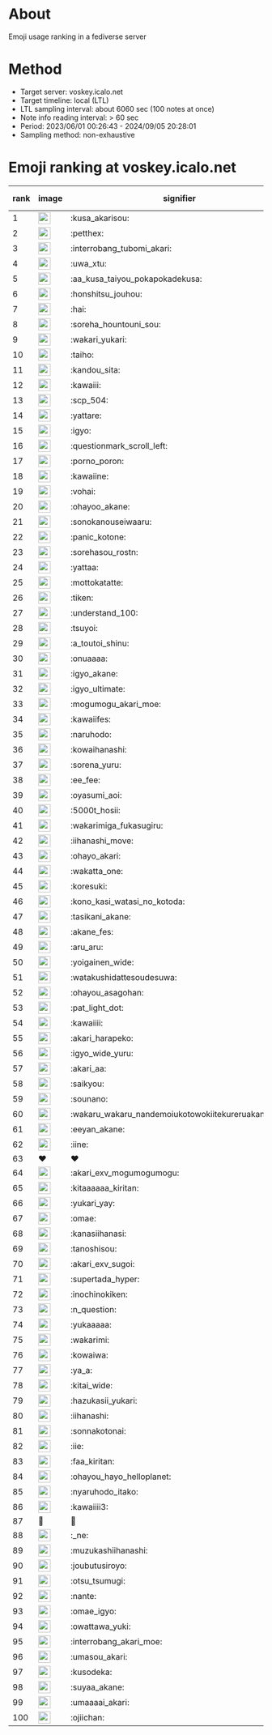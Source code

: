 # About
Emoji usage ranking in a fediverse server

# Method
- Target server: voskey.icalo.net
- Target timeline: local (LTL)
- LTL sampling interval: about 6060 sec (100 notes at once)
- Note info reading interval: > 60 sec
- Period: 2023/06/01 00:26:43 - 2024/09/05 20:28:01 
- Sampling method: non-exhaustive

# Emoji ranking at voskey.icalo.net

|rank|image|signifier|type|frequency score|
|----|----|----|----|----|
|1|<img height="24" src="https://voskey.icalo.net/emoji/kusa_akarisou.webp">|:kusa_akarisou:|custom|31231|
|2|<img height="24" src="https://voskey.icalo.net/emoji/petthex.webp">|:petthex:|custom|23202|
|3|<img height="24" src="https://voskey.icalo.net/emoji/interrobang_tubomi_akari.webp">|:interrobang_tubomi_akari:|custom|12508|
|4|<img height="24" src="https://voskey.icalo.net/emoji/uwa_xtu.webp">|:uwa_xtu:|custom|12117|
|5|<img height="24" src="https://voskey.icalo.net/emoji/aa_kusa_taiyou_pokapokadekusa.webp">|:aa_kusa_taiyou_pokapokadekusa:|custom|9520|
|6|<img height="24" src="https://voskey.icalo.net/emoji/honshitsu_jouhou.webp">|:honshitsu_jouhou:|custom|9335|
|7|<img height="24" src="https://voskey.icalo.net/emoji/hai.webp">|:hai:|custom|8082|
|8|<img height="24" src="https://voskey.icalo.net/emoji/soreha_hountouni_sou.webp">|:soreha_hountouni_sou:|custom|7170|
|9|<img height="24" src="https://voskey.icalo.net/emoji/wakari_yukari.webp">|:wakari_yukari:|custom|6881|
|10|<img height="24" src="https://voskey.icalo.net/emoji/taiho.webp">|:taiho:|custom|6737|
|11|<img height="24" src="https://voskey.icalo.net/emoji/kandou_sita.webp">|:kandou_sita:|custom|6230|
|12|<img height="24" src="https://voskey.icalo.net/emoji/kawaiii.webp">|:kawaiii:|custom|6185|
|13|<img height="24" src="https://voskey.icalo.net/emoji/scp_504.webp">|:scp_504:|custom|5821|
|14|<img height="24" src="https://voskey.icalo.net/emoji/yattare.webp">|:yattare:|custom|4578|
|15|<img height="24" src="https://voskey.icalo.net/emoji/igyo.webp">|:igyo:|custom|4539|
|16|<img height="24" src="https://voskey.icalo.net/emoji/questionmark_scroll_left.webp">|:questionmark_scroll_left:|custom|4538|
|17|<img height="24" src="https://voskey.icalo.net/emoji/porno_poron.webp">|:porno_poron:|custom|4424|
|18|<img height="24" src="https://voskey.icalo.net/emoji/kawaiine.webp">|:kawaiine:|custom|4266|
|19|<img height="24" src="https://voskey.icalo.net/emoji/vohai.webp">|:vohai:|custom|4219|
|20|<img height="24" src="https://voskey.icalo.net/emoji/ohayoo_akane.webp">|:ohayoo_akane:|custom|4217|
|21|<img height="24" src="https://voskey.icalo.net/emoji/sonokanouseiwaaru.webp">|:sonokanouseiwaaru:|custom|4190|
|22|<img height="24" src="https://voskey.icalo.net/emoji/panic_kotone.webp">|:panic_kotone:|custom|4112|
|23|<img height="24" src="https://voskey.icalo.net/emoji/sorehasou_rostn.webp">|:sorehasou_rostn:|custom|4074|
|24|<img height="24" src="https://voskey.icalo.net/emoji/yattaa.webp">|:yattaa:|custom|3756|
|25|<img height="24" src="https://voskey.icalo.net/emoji/mottokatatte.webp">|:mottokatatte:|custom|3708|
|26|<img height="24" src="https://voskey.icalo.net/emoji/tiken.webp">|:tiken:|custom|3641|
|27|<img height="24" src="https://voskey.icalo.net/emoji/understand_100.webp">|:understand_100:|custom|3599|
|28|<img height="24" src="https://voskey.icalo.net/emoji/tsuyoi.webp">|:tsuyoi:|custom|3394|
|29|<img height="24" src="https://voskey.icalo.net/emoji/a_toutoi_shinu.webp">|:a_toutoi_shinu:|custom|3372|
|30|<img height="24" src="https://voskey.icalo.net/emoji/onuaaaa.webp">|:onuaaaa:|custom|3102|
|31|<img height="24" src="https://voskey.icalo.net/emoji/igyo_akane.webp">|:igyo_akane:|custom|3000|
|32|<img height="24" src="https://voskey.icalo.net/emoji/igyo_ultimate.webp">|:igyo_ultimate:|custom|2939|
|33|<img height="24" src="https://voskey.icalo.net/emoji/mogumogu_akari_moe.webp">|:mogumogu_akari_moe:|custom|2861|
|34|<img height="24" src="https://voskey.icalo.net/emoji/kawaiifes.webp">|:kawaiifes:|custom|2858|
|35|<img height="24" src="https://voskey.icalo.net/emoji/naruhodo.webp">|:naruhodo:|custom|2836|
|36|<img height="24" src="https://voskey.icalo.net/emoji/kowaihanashi.webp">|:kowaihanashi:|custom|2726|
|37|<img height="24" src="https://voskey.icalo.net/emoji/sorena_yuru.webp">|:sorena_yuru:|custom|2638|
|38|<img height="24" src="https://voskey.icalo.net/emoji/ee_fee.webp">|:ee_fee:|custom|2634|
|39|<img height="24" src="https://voskey.icalo.net/emoji/oyasumi_aoi.webp">|:oyasumi_aoi:|custom|2619|
|40|<img height="24" src="https://voskey.icalo.net/emoji/5000t_hosii.webp">|:5000t_hosii:|custom|2521|
|41|<img height="24" src="https://voskey.icalo.net/emoji/wakarimiga_fukasugiru.webp">|:wakarimiga_fukasugiru:|custom|2442|
|42|<img height="24" src="https://voskey.icalo.net/emoji/iihanashi_move.webp">|:iihanashi_move:|custom|2418|
|43|<img height="24" src="https://voskey.icalo.net/emoji/ohayo_akari.webp">|:ohayo_akari:|custom|2352|
|44|<img height="24" src="https://voskey.icalo.net/emoji/wakatta_one.webp">|:wakatta_one:|custom|2266|
|45|<img height="24" src="https://voskey.icalo.net/emoji/koresuki.webp">|:koresuki:|custom|2254|
|46|<img height="24" src="https://voskey.icalo.net/emoji/kono_kasi_watasi_no_kotoda.webp">|:kono_kasi_watasi_no_kotoda:|custom|2235|
|47|<img height="24" src="https://voskey.icalo.net/emoji/tasikani_akane.webp">|:tasikani_akane:|custom|2221|
|48|<img height="24" src="https://voskey.icalo.net/emoji/akane_fes.webp">|:akane_fes:|custom|2218|
|49|<img height="24" src="https://voskey.icalo.net/emoji/aru_aru.webp">|:aru_aru:|custom|2187|
|50|<img height="24" src="https://voskey.icalo.net/emoji/yoigainen_wide.webp">|:yoigainen_wide:|custom|2177|
|51|<img height="24" src="https://voskey.icalo.net/emoji/watakushidattesoudesuwa.webp">|:watakushidattesoudesuwa:|custom|2122|
|52|<img height="24" src="https://voskey.icalo.net/emoji/ohayou_asagohan.webp">|:ohayou_asagohan:|custom|2112|
|53|<img height="24" src="https://voskey.icalo.net/emoji/pat_light_dot.webp">|:pat_light_dot:|custom|2111|
|54|<img height="24" src="https://voskey.icalo.net/emoji/kawaiiii.webp">|:kawaiiii:|custom|2082|
|55|<img height="24" src="https://voskey.icalo.net/emoji/akari_harapeko.webp">|:akari_harapeko:|custom|2049|
|56|<img height="24" src="https://voskey.icalo.net/emoji/igyo_wide_yuru.webp">|:igyo_wide_yuru:|custom|2007|
|57|<img height="24" src="https://voskey.icalo.net/emoji/akari_aa.webp">|:akari_aa:|custom|1999|
|58|<img height="24" src="https://voskey.icalo.net/emoji/saikyou.webp">|:saikyou:|custom|1996|
|59|<img height="24" src="https://voskey.icalo.net/emoji/sounano.webp">|:sounano:|custom|1958|
|60|<img height="24" src="https://voskey.icalo.net/emoji/wakaru_wakaru_nandemoiukotowokiitekureruakanetyan.webp">|:wakaru_wakaru_nandemoiukotowokiitekureruakanetyan:|custom|1943|
|61|<img height="24" src="https://voskey.icalo.net/emoji/eeyan_akane.webp">|:eeyan_akane:|custom|1897|
|62|<img height="24" src="https://voskey.icalo.net/emoji/iine.webp">|:iine:|custom|1840|
|63|❤|❤|unicode|1808|
|64|<img height="24" src="https://voskey.icalo.net/emoji/akari_exv_mogumogumogu.webp">|:akari_exv_mogumogumogu:|custom|1806|
|65|<img height="24" src="https://voskey.icalo.net/emoji/kitaaaaaa_kiritan.webp">|:kitaaaaaa_kiritan:|custom|1767|
|66|<img height="24" src="https://voskey.icalo.net/emoji/yukari_yay.webp">|:yukari_yay:|custom|1766|
|67|<img height="24" src="https://voskey.icalo.net/emoji/omae.webp">|:omae:|custom|1725|
|68|<img height="24" src="https://voskey.icalo.net/emoji/kanasiihanasi.webp">|:kanasiihanasi:|custom|1672|
|69|<img height="24" src="https://voskey.icalo.net/emoji/tanoshisou.webp">|:tanoshisou:|custom|1670|
|70|<img height="24" src="https://voskey.icalo.net/emoji/akari_exv_sugoi.webp">|:akari_exv_sugoi:|custom|1642|
|71|<img height="24" src="https://voskey.icalo.net/emoji/supertada_hyper.webp">|:supertada_hyper:|custom|1641|
|72|<img height="24" src="https://voskey.icalo.net/emoji/inochinokiken.webp">|:inochinokiken:|custom|1635|
|73|<img height="24" src="https://voskey.icalo.net/emoji/n_question.webp">|:n_question:|custom|1633|
|74|<img height="24" src="https://voskey.icalo.net/emoji/yukaaaaa.webp">|:yukaaaaa:|custom|1620|
|75|<img height="24" src="https://voskey.icalo.net/emoji/wakarimi.webp">|:wakarimi:|custom|1610|
|76|<img height="24" src="https://voskey.icalo.net/emoji/kowaiwa.webp">|:kowaiwa:|custom|1554|
|77|<img height="24" src="https://voskey.icalo.net/emoji/ya_a.webp">|:ya_a:|custom|1537|
|78|<img height="24" src="https://voskey.icalo.net/emoji/kitai_wide.webp">|:kitai_wide:|custom|1528|
|79|<img height="24" src="https://voskey.icalo.net/emoji/hazukasii_yukari.webp">|:hazukasii_yukari:|custom|1491|
|80|<img height="24" src="https://voskey.icalo.net/emoji/iihanashi.webp">|:iihanashi:|custom|1461|
|81|<img height="24" src="https://voskey.icalo.net/emoji/sonnakotonai.webp">|:sonnakotonai:|custom|1397|
|82|<img height="24" src="https://voskey.icalo.net/emoji/iie.webp">|:iie:|custom|1397|
|83|<img height="24" src="https://voskey.icalo.net/emoji/faa_kiritan.webp">|:faa_kiritan:|custom|1385|
|84|<img height="24" src="https://voskey.icalo.net/emoji/ohayou_hayo_helloplanet.webp">|:ohayou_hayo_helloplanet:|custom|1383|
|85|<img height="24" src="https://voskey.icalo.net/emoji/nyaruhodo_itako.webp">|:nyaruhodo_itako:|custom|1371|
|86|<img height="24" src="https://voskey.icalo.net/emoji/kawaiiii3.webp">|:kawaiiii3:|custom|1370|
|87|🤔|🤔|unicode|1363|
|88|<img height="24" src="https://voskey.icalo.net/emoji/_ne.webp">|:_ne:|custom|1362|
|89|<img height="24" src="https://voskey.icalo.net/emoji/muzukashiihanashi.webp">|:muzukashiihanashi:|custom|1361|
|90|<img height="24" src="https://voskey.icalo.net/emoji/joubutusiroyo.webp">|:joubutusiroyo:|custom|1339|
|91|<img height="24" src="https://voskey.icalo.net/emoji/otsu_tsumugi.webp">|:otsu_tsumugi:|custom|1285|
|92|<img height="24" src="https://voskey.icalo.net/emoji/nante.webp">|:nante:|custom|1270|
|93|<img height="24" src="https://voskey.icalo.net/emoji/omae_igyo.webp">|:omae_igyo:|custom|1269|
|94|<img height="24" src="https://voskey.icalo.net/emoji/owattawa_yuki.webp">|:owattawa_yuki:|custom|1251|
|95|<img height="24" src="https://voskey.icalo.net/emoji/interrobang_akari_moe.webp">|:interrobang_akari_moe:|custom|1235|
|96|<img height="24" src="https://voskey.icalo.net/emoji/umasou_akari.webp">|:umasou_akari:|custom|1217|
|97|<img height="24" src="https://voskey.icalo.net/emoji/kusodeka.webp">|:kusodeka:|custom|1194|
|98|<img height="24" src="https://voskey.icalo.net/emoji/suyaa_akane.webp">|:suyaa_akane:|custom|1191|
|99|<img height="24" src="https://voskey.icalo.net/emoji/umaaaai_akari.webp">|:umaaaai_akari:|custom|1185|
|100|<img height="24" src="https://voskey.icalo.net/emoji/ojiichan.webp">|:ojiichan:|custom|1185|
